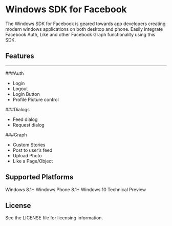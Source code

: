 # **Windows SDK for Facebook**

The Windows SDK for Facebook is geared towards app developers creating modern windows applications on both desktop and phone. Easily integrate Facebook Auth, Like and other Facebook Graph functionality using this SDK.


## **Features**


----------


###Auth

 - Login
 - Logout
 - Login Button
 - Profile Picture control

###Dialogs
  - Feed dialog
  - Request dialog

###Graph
  - Custom Stories
  - Post to user’s feed
  - Upload Photo
  - Like a Page/Object


## **Supported Platforms**

Windows 8.1+
Windows Phone 8.1+
Windows 10 Technical Preview

## **License**
See the LICENSE file for licensing information.
